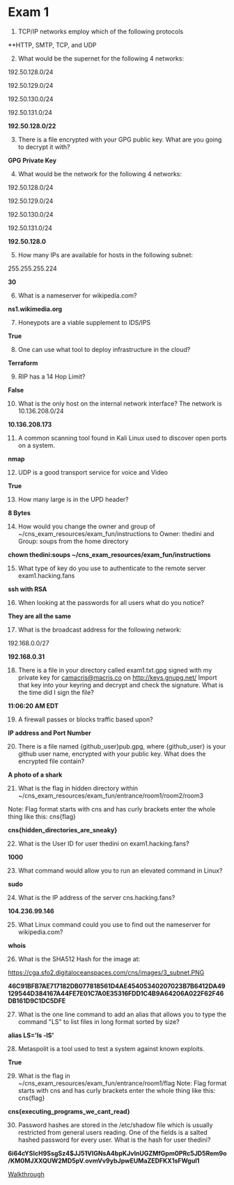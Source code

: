# Exam 1
1. TCP/IP networks employ which of the following protocols

**HTTP, SMTP, TCP, and UDP

2. What would be the supernet for the following 4 networks:

192.50.128.0/24

192.50.129.0/24

192.50.130.0/24

192.50.131.0/24

**192.50.128.0/22**

3. There is a file encrypted with your GPG public key. What are you going to decrypt it with?

**GPG Private Key**

4. What would be the network for the following 4 networks:

192.50.128.0/24

192.50.129.0/24

192.50.130.0/24

192.50.131.0/24

**192.50.128.0**

5. How many IPs are available for hosts in the following subnet:

255.255.255.224

**30**

6. What is a nameserver for wikipedia.com?

**ns1.wikimedia.org**

7. Honeypots are a viable supplement to IDS/IPS

**True**

8. One can use what tool to deploy infrastructure in the cloud?

**Terraform**

9. RIP has a 14 Hop Limit?

**False**

10. What is the only host on the internal network interface? The network is 10.136.208.0/24

**10.136.208.173**

11. A common scanning tool found in Kali Linux used to discover open ports on a system.

**nmap**

12. UDP is a good transport service for voice and Video

**True**

13. How many large is in the UPD header?

**8 Bytes**

14. How would you change the owner and group of ~/cns_exam_resources/exam_fun/instructions to Owner: thedini and Group: soups from the home directory

**chown thedini:soups ~/cns_exam_resources/exam_fun/instructions**

15. What type of key do you use to authenticate to the remote server exam1.hacking.fans

**ssh with RSA**

16. When looking at the passwords for all users what do you notice?

**They are all the same**

17. What is the broadcast address for the following network:

192.168.0.0/27

**192.168.0.31**

18. There is a file in your directory called exam1.txt.gpg signed with my private key for camacris@macris.co on http://keys.gnupg.net/
Import that key into your keyring and decrypt and check the signature. 
What is the time did I sign the file?

**11:06:20 AM EDT**

19. A firewall passes or blocks traffic based upon?

**IP address and Port Number**

20. There is a file named {github_user}pub.gpg, where {github_user} is your github user name, encrypted with your public key. What does the encrypted file contain?

**A photo of a shark**

21. What is the flag in hidden directory within ~/cns_exam_resources/exam_fun/entrance/room1/room2/room3

Note: Flag format starts with cns and has curly brackets enter the whole thing like this:
cns{flag}

**cns{hidden_directories_are_sneaky}**

22. What is the User ID for user thedini on exam1.hacking.fans?

**1000**

23. What command would allow you to run an elevated command in Linux?

**sudo**

24. What is the IP address of the server cns.hacking.fans?

**104.236.99.146**

25. What Linux command could you use to find out the nameserver for wikipedia.com?

**whois**

26. What is the SHA512 Hash for the image at:

https://cga.sfo2.digitaloceanspaces.com/cns/images/3_subnet.PNG

**46C91BFB7AE717182DB077818561D4AE45405340207023B7B6412DA49129544D384167A44FE7E01C7A0E35316FDD1C4B9A64206A022F62F46DB161D9C1DC5DFE**

27. What is the one line command to add an alias that allows you to type the command "LS" to list files in long format sorted by size?

**alias LS='ls -lS'**

28. Metaspolit is a tool used to test a system against known exploits.

**True**

29. What is the flag in ~/cns_exam_resources/exam_fun/entrance/room1/flag
Note: Flag format starts with cns and has curly brackets enter the whole thing like this:
cns{flag}

**cns{executing_programs_we_cant_read}**

30. Password hashes are stored in the /etc/shadow file which is usually restricted from general users reading. One of the fields is a salted hashed password for every user. What is the hash for user thedini?

**$6$i64cYSIcH9SsgSz4$JJ51VIGNsA4bpKJvlnUGZMfGpm0PRc5JD5Rem9o/KM0MJXXQUW2MD5pV.ovmVv9ybJpwEUMaZEDFKX1sFWgul1**

[Walkthrough](https://youtu.be/RkDxS383YDM)
